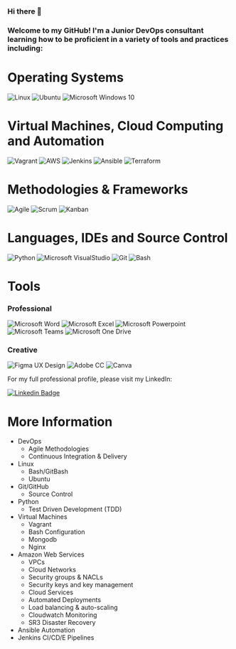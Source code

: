 ### Hi there 👋

### Welcome to my GitHub! I'm a Junior DevOps consultant learning how to be proficient in a variety of tools and practices including:

# Operating Systems
![Linux](https://img.shields.io/badge/-Linux-FCC624?style=flat&logo=Linux&logoColor=black)
![Ubuntu](https://img.shields.io/badge/-Ubuntu-E95420?style=flat&logo=Ubuntu&logoColor=white)
![Microsoft Windows 10](https://img.shields.io/badge/-Microsoft%20Windows-6264A7?style=flat&logo=Microsoft%20Windows&logoColor=microsoft-windows)

# Virtual Machines, Cloud Computing and Automation
![Vagrant](https://img.shields.io/badge/-Vagrant-1563FF?style=flat&logo=Vagrant&logoColor=white)
![AWS](https://img.shields.io/badge/-Amazon%20AWS-232F3E?style=flat&logo=Amazon%20AWS&logoColor=White)
![Jenkins](https://img.shields.io/badge/-Jenkins-D24939?style=flat&logo=Jenkins&logoColor=white)
![Ansible](https://img.shields.io/badge/-Ansible-EE0000?style=flat&logo=Ansible&logoColor=white)
![Terraform](https://img.shields.io/badge/-Terraform-623Ce4?style=flat&logo=Terraform&logoColor=white)

# Methodologies & Frameworks
![Agile](https://img.shields.io/badge/-Agile-2496ED?style=flat&logo=Agile&logoColor=white)
![Scrum](https://img.shields.io/badge/-Scrum-2496ED?style=flat&logo=Scrum&logoColor=white)
![Kanban](https://img.shields.io/badge/-Kanban-blue)

# Languages, IDEs and Source Control
![Python](https://img.shields.io/badge/-Python-3776AB?style=flat&logo=python&logoColor=yellow)
![Microsoft VisualStudio](https://img.shields.io/badge/-Visual%20Studio-5C2D91?style=flat&logo=Visual%20Studio&logoColor=white)
![Git](https://img.shields.io/badge/-Git-F05032?style=flat&logo=Git&logoColor=white)
![Bash](https://img.shields.io/badge/-Bash-lightgrey)

# Tools
### Professional
![Microsoft Word](https://img.shields.io/badge/-Microsoft%20Word-164ead?style=flat&logo=microsoft%20word)
![Microsoft Excel](https://img.shields.io/badge/-Microsoft%20Excel-026f39?style=flat&logo=microsoft%20excel)
![Microsoft Powerpoint](https://img.shields.io/badge/-Microsoft%20PowerPoint-b9361a?style=flat&logo=microsoft%20powerpoint)
![Microsoft Teams](https://img.shields.io/badge/-Microsoft%20Teams-6264A7?style=flat&logo=Microsoft%20Teams&logoColor=white)
![Microsoft One Drive](https://img.shields.io/badge/-Microsoft%20OneDrive-0078D4?style=flat&logo=Microsoft%20OneDrive&logoColor=white)

### Creative
![Figma UX Design](https://img.shields.io/badge/-FIGMA-blueviolet)
![Adobe CC](https://img.shields.io/badge/-Adobe-informational)
![Canva](https://img.shields.io/badge/-Canva-9cf)

For my full professional profile, please visit my LinkedIn:

[![Linkedin Badge](https://img.shields.io/badge/-LinkedIn-blue?style=flat&logo=LinkedIn&logoColor=white)](https://www.linkedin.com/in/karimibachir/)

# More Information
- DevOps
  - Agile Methodologies
  - Continuous Integration & Delivery
- Linux
  - Bash/GitBash
  - Ubuntu
- Git/GitHub
  - Source Control
- Python
  - Test Driven Development (TDD)
- Virtual Machines
  - Vagrant
  - Bash Configuration
  - Mongodb
  - Nginx
- Amazon Web Services
  - VPCs
  - Cloud Networks
  - Security groups & NACLs
  - Security keys and key management
  - Cloud Services
  - Automated Deployments
  - Load balancing & auto-scaling
  - Cloudwatch Monitoring
  - SR3 Disaster Recovery
- Ansible Automation
- Jenkins CI/CD/E Pipelines

